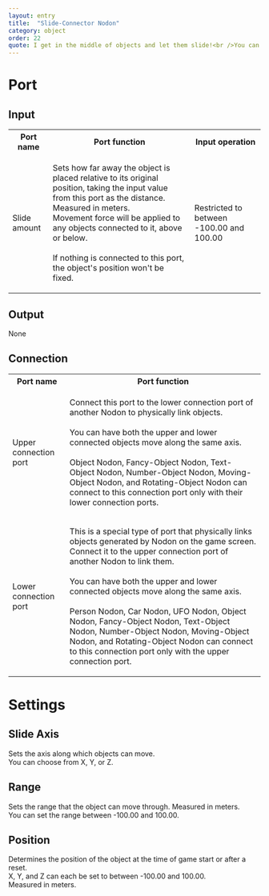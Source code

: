 ```yaml
---
layout: entry
title:  "Slide-Connector Nodon"
category: object
order: 22
quote: I get in the middle of objects and let them slide!<br />You can count on me!
---
```

<h1>Port</h1>
<h2>Input</h2>
<table class="wrapped">
  <colgroup>
    <col />
    <col />
    <col />
  </colgroup>
  <tbody>
    <tr>
      <th>Port name</th>
      <th>Port function</th>
      <th>Input operation</th>
    </tr>
    <tr>
      <td label="Port name"><span>Slide amount</span></td>
      <td label="Port function">
        <p>Sets how far away the object is placed relative to its original position, taking the input value from this port as the distance. Measured in meters.<br />Movement force will be applied to any objects connected to it, above or below.<br /><br />If nothing is connected to this port, the object's position won't be fixed.</p>
      </td>
      <td label="Input operation"><span>Restricted to between -100.00 and 100.00</span></td>
    </tr>
  </tbody>
</table>
<h2>Output</h2>
<p>None</p>
<h2>Connection</h2>
<table class="wrapped">
  <colgroup>
    <col />
    <col />
  </colgroup>
  <tbody>
    <tr>
      <th>Port name</th>
      <th>Port function</th>
    </tr>
    <tr>
      <td label="Port name"><span>Upper connection port</span></td>
      <td label="Port function">
        <p>Connect this port to the lower connection port of another Nodon to physically link objects.<br>
        <br>You can have both the upper and lower connected objects move along the same axis.<br>
        <br>Object Nodon, Fancy-Object Nodon, Text-Object Nodon, Number-Object Nodon, Moving-Object Nodon, and Rotating-Object Nodon can connect to this connection port only with their lower connection ports.</p>
      </td>
    </tr>
    <tr>
      <td label="Port name"><span>Lower connection port</span></td>
      <td label="Port function">
        <p>This is a special type of port that physically links objects generated by Nodon on the game screen. Connect it to the upper connection port of another Nodon to link them.<br>
        <br>You can have both the upper and lower connected objects move along the same axis.<br>
        <br>Person Nodon, Car Nodon, UFO Nodon, Object Nodon, Fancy-Object Nodon, Text-Object Nodon, Number-Object Nodon, Moving-Object Nodon, and Rotating-Object Nodon can connect to this connection port only with the upper connection port.</p>
      </td>
    </tr>
  </tbody>
</table>
<h1>Settings</h1>
<h2>Slide Axis</h2>
<p>Sets the axis along which objects can move.<br />You can choose from X, Y, or Z.</p>
<h2>Range</h2>
<p>Sets the range that the object can move through. Measured in meters.<br />You can set the range between -100.00 and 100.00.</p>
<h2>Position</h2>
<p>Determines the position of the object at the time of game start or after a reset.<br />X, Y, and Z can each be set to between -100.00 and 100.00.<br />Measured in meters.</p>